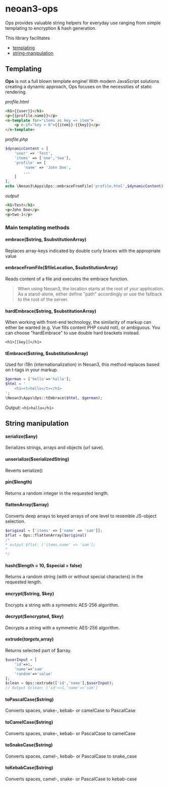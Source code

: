 # neoan3-ops

Ops provides valuable string helpers for everyday use ranging from simple templating to encryption & hash generation.


This library facilitates 

- [templating](#templating)
- [string-manipulation](#string-manipulation)

## Templating
**Ops** is not a full blown template engine! 
With modern JavaScript solutions creating a dynamic approach, Ops focuses on the necessities of static rendering. 

_profile.html_
```HTML
<h1>{{user}}</h1>
<p>{{profile.name}}</p>
<n-template for="items as key => item"> 
    <p n-if="key > 0">{{item}}-{{key}}</p>
</n-template>

```
_profile.php_
```PHP
$dynamicContent = [
    'user' => 'Test',
    'items' => ['one','two'],
    'profile' => [
        'name' => 'John Doe',
        ...
    ]
];
echo \Neoan3\Apps\Ops::embraceFromFile('profile.html',$dynamicContent);
```
_output_
```HTML
<h1>Test</h1>
<p>John Doe</p>
<p>two-1</p>
```

### Main templating methods
#### embrace($string, $substitutionArray)
Replaces array-keys indicated by double curly braces with the appropriate value
#### embraceFromFile($fileLocation, $substitutionArray)
Reads content of a file and executes the embrace function.
>When using Neoan3, the location starts at the root of your application. As a stand-alone, either define "path" accordingly or use the fallback to the root of the server.

#### hardEmbrace($string, $substitutionArray)
When working with front-end technology, the similarity of markup can either be wanted (e.g. Vue fills content PHP could not), or ambiguous.
You can choose "hardEmbrace" to use double hard brackets instead.

`<h1>[[key]]</h1>`
#### tEmbrace($string, $substitutionArray)
Used for i18n (internationalization) in Neoan3, this method replaces based on t-tags in your markup.
```PHP
$german = ['hello'=>'hallo'];
$html = '
    <h1><t>hello</t></h1>
';
\Neoan3\Apps\Ops::tEmbrace($html, $german);
```
Output:
`<h1>hallo</h1>`

## String manipulation

#### serialize($any)
Serializes strings, arrays and objects (url save).

#### unserialize($serializedString)
Reverts serialize()

#### pin($length)
Returns a random integer in the requested length.

#### flattenArray($array)
Converts deep arrays to keyed arrays of one level to resemble JS-object selection.
```PHP
$original = ['items' => ['name' => 'sam']];
$flat = Ops::flattenArray($original)
/*
* output $flat: ['items.name' => 'sam'];
* 
*/
```

#### hash($length = 10, $special = false)
Returns a random string (with or without special characters) in the requested length.

#### encrypt($string, $key)
Encrypts a string with a symmetric AES-256 algorithm. 

#### decrypt($encrypted, $key)
Decrypts a string with a symmetric AES-256 algorithm. 

#### extrude($targets,$array)
Returns selected part of $array.
```PHP
$userInput = [
    'id'=>1,
    'name'=>'sam'
    'random'=>'value'
];
$clean = Ops::extrude(['id','name'],$userInput);
// Output $clean: ['id'=>1,'name'=>'sam']
```
#### toPascalCase($string)
Converts spaces, snake-, kebab- or camelCase to PascalCase
#### toCamelCase($string)
Converts spaces, snake-, kebab- or PascalCase to camelCase
#### toSnakeCase($string)
Converts spaces, camel-, kebab- or PascalCase to snake_case
#### toKebabCase($string)
Converts spaces, camel-, snake- or PascalCase to kebab-case
